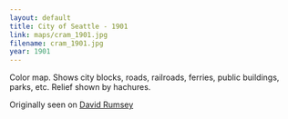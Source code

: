```yaml
---
layout: default
title: City of Seattle - 1901
link: maps/cram_1901.jpg
filename: cram_1901.jpg
year: 1901
---
```


Color map. Shows city blocks, roads, railroads, ferries, public buildings, parks, etc. Relief shown by hachures.

Originally seen on [David Rumsey](http://www.davidrumsey.com/luna/servlet/detail/RUMSEY~8~1~273815~90047343:City-of-Seattle-and-environs,-Washi?sort=Pub_List_No_InitialSort%2CPub_Date%2CPub_List_No%2CSeries_No?&qvq=q:seattle;sort:Pub_List_No_InitialSort%2CPub_Date%2CPub_List_No%2CSeries_No;lc:RUMSEY~8~1&mi=7&trs=178)
